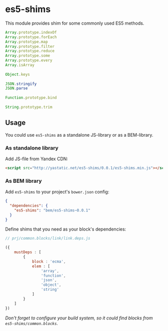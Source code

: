 es5-shims
=========

This module provides shim for some commonly used ES5 methods.

```js
Array.prototype.indexOf
Array.prototype.forEach
Array.prototype.map
Array.prototype.filter
Array.prototype.reduce
Array.prototype.some
Array.prototype.every
Array.isArray
  
Object.keys
  
JSON.stringify
JSON.parse
  
Function.prototype.bind
  
String.prototype.trim
```

## Usage

You could use `es5-shims` as a standalone JS-library or as a BEM-library.

### As standalone library

Add JS-file from Yandex CDN:

```html
<script src="http://yastatic.net/es5-shims/0.0.1/es5-shims.min.js"></script>>
```

### As BEM library

Add `es5-shims` to your project's `bower.json` config:

```json
{
  "dependencies": {
    "es5-shims": "bem/es5-shims~0.0.1"
  }
}
```

Define shims that you need as your block's dependencies:

```js
// prj/common.blocks/link/link.deps.js

({
    mustDeps : [
        {
            block : 'ecma',
            elem : [
                'array',
                'function',
                'json',
                'object',
                'string'
            ]
        }
    ]
})
```

*Don't forget to configure your build system, so it could find blocks from `es5-shims/common.blocks`.*

